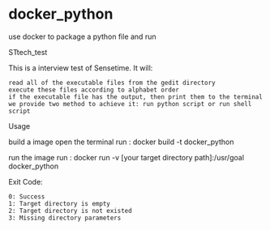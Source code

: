 # docker_python
use docker to package a python file and run

STtech_test

This is a interview test of Sensetime. It will:

    read all of the executable files from the gedit directory
    execute these files according to alphabet order
    if the executable file has the output, then print them to the terminal
    we provide two method to achieve it: run python script or run shell script

Usage

build a image
    open the terminal
    run :
    docker build -t docker_python
    
run the image
    run :
    docker run -v [your target directory path]:/usr/goal  docker_python

       

Exit Code:

    0: Success
    1: Target directory is empty
    2: Target directory is not existed
    3: Missing directory parameters

